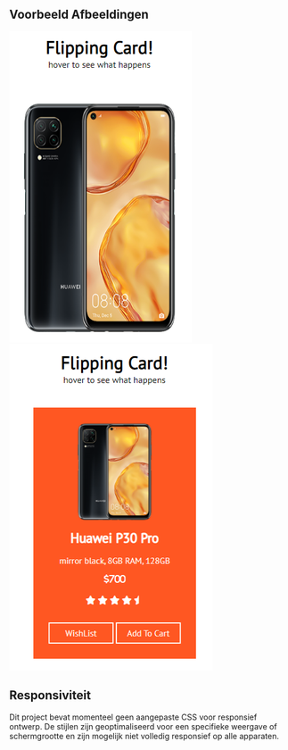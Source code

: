 ## Voorbeeld Afbeeldingen

![mockup 1](images/mockup1.png)
![mockup 2](images/mockup2.png)

## Responsiviteit

Dit project bevat momenteel geen aangepaste CSS voor responsief ontwerp. De stijlen zijn geoptimaliseerd voor een specifieke weergave of schermgrootte en zijn mogelijk niet volledig responsief op alle apparaten.